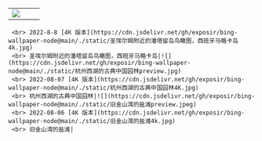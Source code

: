 |     |     |     | 
|:---:|:---:|:---:| 
|![](https://cdn.jsdelivr.net/gh/exposir/bing-wallpaper-node@main/./static/圣埃尔姆附近的潘塔留岛鸟瞰图，西班牙马略卡岛preview.jpg)
     <br> 2022-8-8 [4K 版本](https://cdn.jsdelivr.net/gh/exposir/bing-wallpaper-node@main/./static/圣埃尔姆附近的潘塔留岛鸟瞰图，西班牙马略卡岛4k.jpg) 
     <br> 圣埃尔姆附近的潘塔留岛鸟瞰图，西班牙马略卡岛|![](https://cdn.jsdelivr.net/gh/exposir/bing-wallpaper-node@main/./static/杭州西湖的古典中国园林preview.jpg)
     <br> 2022-08-07 [4K 版本](https://cdn.jsdelivr.net/gh/exposir/bing-wallpaper-node@main/./static/杭州西湖的古典中国园林4K.jpg) 
     <br> 杭州西湖的古典中国园林|![](https://cdn.jsdelivr.net/gh/exposir/bing-wallpaper-node@main/./static/旧金山湾的盐滩preview.jpeg)
     <br> 2022-08-06 [4K 版本](https://cdn.jsdelivr.net/gh/exposir/bing-wallpaper-node@main/./static/旧金山湾的盐滩4k.jpg) 
     <br> 旧金山湾的盐滩|
